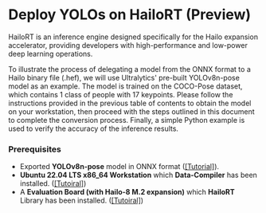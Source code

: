 # Deploy YOLOs on HailoRT (Preview)

HailoRT is an inference engine designed specifically for the Hailo expansion accelerator, providing developers with high-performance and low-power deep learning operations.

To illustrate the process of delegating a model from the ONNX format to a Hailo binary file (.hef), we will use Ultralytics' pre-built YOLOv8n-pose model as an example. The model is trained on the COCO-Pose dataset, which contains 1 class of people with 17 keypoints. Please follow the instructions provided in the previous table of contents to obtain the model on your workstation, then proceed with the steps outlined in this document to complete the conversion process. Finally, a simple Python example is used to verify the accuracy of the inference results.

### Prerequisites

* Exported **YOLOv8n-pose** model in ONNX format ([[Tutorial]](https://github.com/R300-AI/ITRI-AI-Hub/blob/main/Model-Zoo/Object-Detection/YOLOs/Delegate_Models_to_ONNX_and_TFLite.ipynb)).
* **Ubuntu 22.04 LTS x86_64 Workstation** which **Data-Compiler** has been installed. ([[Tutoiral]](https://r300-ai.github.io/ITRI-AI-Hub/docs/pages/compiler/data-compiler.html))
* A **Evaluation Board (with Hailo-8 M.2 expansion)** which **HailoRT** Library has been installed. ([[Tutoiral]](https://r300-ai.github.io/ITRI-AI-Hub/docs/pages/runtime/hailort.html))

